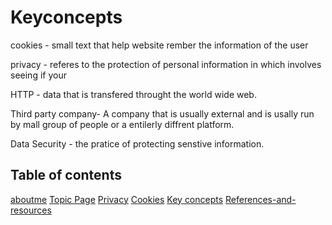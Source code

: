 # Keyconcepts

cookies - small text that help website rember the information of the user


privacy -  referes to the protection of personal information in which involves seeing if your 


HTTP - data that is transfered throught the world wide web.

Third party company- A company that is usually external and is usally run by mall group of people or a entilerly diffrent platform.

Data Security - the pratice of protecting senstive information.
    
 <h2>Table of contents</h2>
<a href=" # gh repo clone chandber/About-Me">aboutme</a>
 <a href=" # Topic-pages-Cookies">Topic Page</a>
  <a href=" # gh repo clone chandber/Privacy">Privacy</a>
  <a href=" # gh repo clone chandber/Topic-pages-Cookies">Cookies</a>
  <a href=" #gh repo clone chandber/Key-concepts-page ">Key concepts</a>
  <a href=" gh repo clone chandber/References-and-resources-page-">References-and-resources</a>

